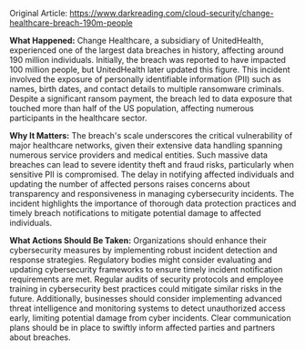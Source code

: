 Original Article: https://www.darkreading.com/cloud-security/change-healthcare-breach-190m-people

**What Happened:**
Change Healthcare, a subsidiary of UnitedHealth, experienced one of the largest data breaches in history, affecting around 190 million individuals. Initially, the breach was reported to have impacted 100 million people, but UnitedHealth later updated this figure. This incident involved the exposure of personally identifiable information (PII) such as names, birth dates, and contact details to multiple ransomware criminals. Despite a significant ransom payment, the breach led to data exposure that touched more than half of the US population, affecting numerous participants in the healthcare sector.

**Why It Matters:**
The breach's scale underscores the critical vulnerability of major healthcare networks, given their extensive data handling spanning numerous service providers and medical entities. Such massive data breaches can lead to severe identity theft and fraud risks, particularly when sensitive PII is compromised. The delay in notifying affected individuals and updating the number of affected persons raises concerns about transparency and responsiveness in managing cybersecurity incidents. The incident highlights the importance of thorough data protection practices and timely breach notifications to mitigate potential damage to affected individuals.

**What Actions Should Be Taken:**
Organizations should enhance their cybersecurity measures by implementing robust incident detection and response strategies. Regulatory bodies might consider evaluating and updating cybersecurity frameworks to ensure timely incident notification requirements are met. Regular audits of security protocols and employee training in cybersecurity best practices could mitigate similar risks in the future. Additionally, businesses should consider implementing advanced threat intelligence and monitoring systems to detect unauthorized access early, limiting potential damage from cyber incidents. Clear communication plans should be in place to swiftly inform affected parties and partners about breaches.